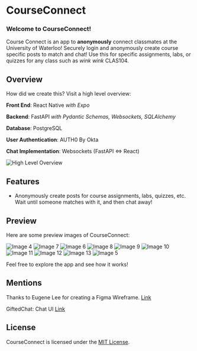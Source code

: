 # CourseConnect

### Welcome to CourseConnect! 

Course Connect is an app to **anonymously** connect classmates at the University of Waterloo! Securely login and anonymously create course specific posts to match and chat! Use this for specific assignments, labs, or quizzes for any class such as *wink wink* CLAS104.

## Overview
How did we create this? Visit a high level overview:

**Front End**: React Native *with Expo*

**Backend**: FastAPI *with Pydantic Schemas, Websockets, SQLAlchemy*

**Database**: PostgreSQL

**User Authentication**: AUTH0 By Okta

**Chat Implementation**: Websockets (FastAPI <=> React)

![High Level Overview](assets/Overview.png)

## Features
- Anonymously create posts for course assignments, labs, quizzes, etc. Wait until someone matches with it, and then chat away!

## Preview
Here are some preview images of CourseConnect:

![Image 4](assets/MobileView1.png)
![Image 7](assets/MobileView4.png)
![Image 6](assets/MobileView3.png)
![Image 8](assets/MobileView5.png)
![Image 9](assets/MobileView6.png)
![Image 10](assets/MobileView7.png)
![Image 11](assets/MobileView8.png)
![Image 12](assets/MobileView9.png)
![Image 13](assets/MobileView10.png)
![Image 5](assets/MobileView2.png)

Feel free to explore the app and see how it works!


## Mentions 
Thanks to Eugene Lee for creating a Figma Wireframe. [Link](https://www.figma.com/design/IBsMThM0eORSRxn2Xs5hHr/UWCourseConnect?node-id=0-1&t=Ub1CybyDOVu5Q1Gb-1)

GiftedChat: Chat UI [Link]((https://github.com/FaridSafi/react-native-gifted-chat))

## License

CourseConnect is licensed under the [MIT License](LICENSE).
